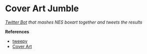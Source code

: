 # Cover Art Jumble 

*[Twitter Bot](https://twitter.com/CoverArtJumble) that mashes NES boxart together and tweets the results*

**References**
 * [tweepy](https://github.com/tweepy)
 * [Cover Art](http://gbatemp.net/threads/cover-collections-for-emulators-with-cover-support.324714/)

